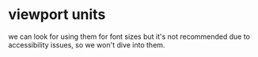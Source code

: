 # viewport units
we can look for using them for font sizes but it's not recommended due to accessibility issues, so we won't dive into them.  